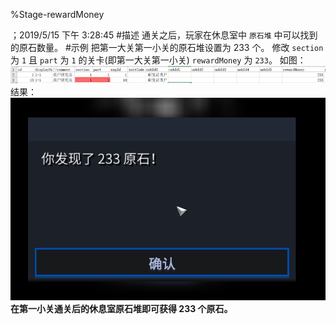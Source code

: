
%Stage-rewardMoney

；2019/5/15 下午 3:28:45
#描述
通关之后，玩家在休息室中 `原石堆` 中可以找到的原石数量。
#示例
把第一大关第一小关的原石堆设置为 233 个。
修改 `section` 为 `1` 且 `part` 为 `1` 的关卡(即第一大关第一小关) `rewardMoney` 为 `233`。
如图：
![](stage-rewardmoney~/Images~/STAGEREWARDMONEYSAMPLE1.png)
结果：
![](stage-rewardmoney~/Images~/STAGEREWARDMONEYSAMPLE2.png)
**在第一小关通关后的休息室原石堆即可获得 233 个原石。**
